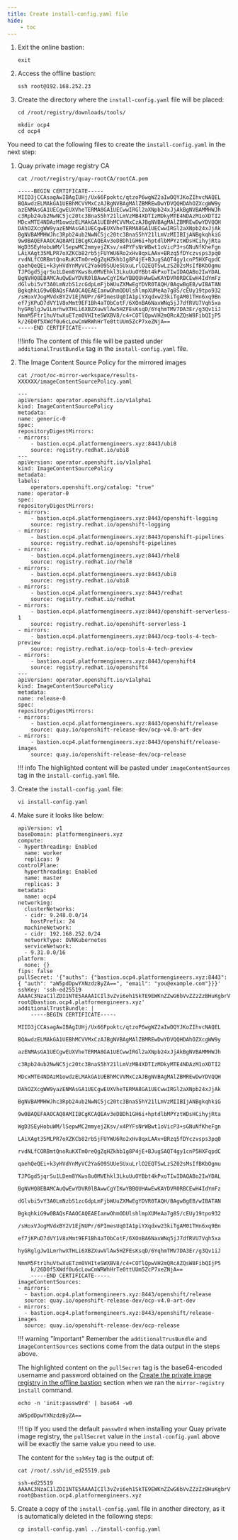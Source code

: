 ```yaml
---
title: Create install-config.yaml file
hide:
    - toc
---
```


1. Exit the online bastion:

    ```{ .text .copy title="[root@bastiononline coreos-iso-maker]"}
    exit
    ```

1. Access the offline bastion:

    ```{ .text .copy title="[student laptop]"}
    ssh root@192.168.252.23
    ```

1. Create the directory where the `install-config.yaml` file will be placed:

    ```{ .text .copy title="[root@bastion ~]"}
    cd /root/registry/downloads/tools/
    ```

    ```{ .text .copy title="[root@bastion tools]"}
    mkdir ocp4
    cd ocp4
    ```

You need to cat the following files to create the `install-config.yaml` in the next step:

1. Quay private image registry CA

    ```{ .text .copy title="[root@bastion ocp4]"}
    cat /root/registry/quay-rootCA/rootCA.pem
    ```

    ```{ .pem .no-copy title="rootCA.pem"}
    -----BEGIN CERTIFICATE-----
    MIID3jCCAsagAwIBAgIUHj/Ux66Fpoktc/qtzoP6wgWZ2aIwDQYJKoZIhvcNAQEL
    BQAwdzELMAkGA1UEBhMCVVMxCzAJBgNVBAgMAlZBMREwDwYDVQQHDAhOZXcgWW9y
    azENMAsGA1UECgwEUXVheTERMA8GA1UECwwIRGl2aXNpb24xJjAkBgNVBAMMHWJh
    c3Rpb24ub2NwNC5jc20tc3BnaS5hY21lLmVzMB4XDTIzMDkyMTE4NDAzM1oXDTI2
    MDcxMTE4NDAzM1owdzELMAkGA1UEBhMCVVMxCzAJBgNVBAgMAlZBMREwDwYDVQQH
    DAhOZXcgWW9yazENMAsGA1UECgwEUXVheTERMA8GA1UECwwIRGl2aXNpb24xJjAk
    BgNVBAMMHWJhc3Rpb24ub2NwNC5jc20tc3BnaS5hY21lLmVzMIIBIjANBgkqhkiG
    9w0BAQEFAAOCAQ8AMIIBCgKCAQEAv3eDBDh1GH6i+hptdlbMPYztWDsHCihyjRta
    WgD3SEyHobuWM/lSepwMC2mmyejZKsv/x4PYFsNrWBwt1oVicP3+sGNuNfKheFgn
    LAiXAgt35MLPR7oXZKCb82rb5jFUYWU6Ro2xHv8qxLAAv+BRzq5fDYczvsps3pq0
    rvdNLfCORBmtQnoRuKXTmOreQgZqHZkhb1g8P4jE+BJugSAQT4gy1cnP5HXFqpdC
    qaehQeQEi+k3yHVdYnMyVC2Ya609SUUeSUxuLrlO2EQTSwLzSZ02sMsIfBKbOgmu
    TJPGgd5jqrSu1LDem8YKws8u0MVEhkl3LkuUuOYBbt4kPxoTIwIDAQABo2IwYDAL
    BgNVHQ8EBAMCAuQwEwYDVR0lBAwwCgYIKwYBBQUHAwEwKAYDVR0RBCEwH4IdYmFz
    dGlvbi5vY3A0LmNzbS1zcGdpLmFjbWUuZXMwEgYDVR0TAQH/BAgwBgEB/wIBATAN
    BgkqhkiG9w0BAQsFAAOCAQEAEIanwOhmODUlshlmpXUMeAa7g8S/cEUy19tpo932
    /sHoxVJogMVdxBY2V1EjNUPr/6PImesUq0IA1piYXqdxw23kiTgAM01THn6xq9Bn
    ef7jKPuD7dVY1V8xMmt9EF1Bh4aTObCotF/6XOnBA6NaxWNq5jJ7dfRVU7Vqh5xa
    hyGRglgJw1LmrhwXTHLi6XBZXuwVlAw5HZFEsKsqD/6YqhmTMV7DA3Er/g3Qv1iJ
    NmnM5Ftr1huVtwXuETzm0VHIteSWXBV8/c4+COTlQpwVH2mQRcAZQsW8FibQIjP5
    k/26D0f5XWdf0u6cLowCmWRWhHrTe0ttUUm5ZcP7xeZNjA==
    -----END CERTIFICATE-----
    ```

    !!!info
        The content of this file will be pasted under `additionalTrustBundle` tag in the `install-config.yaml` file.

1. The Image Content Source Policy for the mirrored images

    ```{ .text .copy title="[root@bastion ocp4]"}
    cat /root/oc-mirror-workspace/results-XXXXXX/imageContentSourcePolicy.yaml
    ```

    ```{ .yaml .copy title="imageContentSourcePolicy.yaml" hl_lines="51-56"}
    ---
    apiVersion: operator.openshift.io/v1alpha1
    kind: ImageContentSourcePolicy
    metadata:
    name: generic-0
    spec:
    repositoryDigestMirrors:
    - mirrors:
        - bastion.ocp4.platformengineers.xyz:8443/ubi8
        source: registry.redhat.io/ubi8
    ---
    apiVersion: operator.openshift.io/v1alpha1
    kind: ImageContentSourcePolicy
    metadata:
    labels:
        operators.openshift.org/catalog: "true"
    name: operator-0
    spec:
    repositoryDigestMirrors:
    - mirrors:
        - bastion.ocp4.platformengineers.xyz:8443/openshift-logging
        source: registry.redhat.io/openshift-logging
    - mirrors:
        - bastion.ocp4.platformengineers.xyz:8443/openshift-pipelines
        source: registry.redhat.io/openshift-pipelines
    - mirrors:
        - bastion.ocp4.platformengineers.xyz:8443/rhel8
        source: registry.redhat.io/rhel8
    - mirrors:
        - bastion.ocp4.platformengineers.xyz:8443/ubi8
        source: registry.redhat.io/ubi8
    - mirrors:
        - bastion.ocp4.platformengineers.xyz:8443/redhat
        source: registry.redhat.io/redhat
    - mirrors:
        - bastion.ocp4.platformengineers.xyz:8443/openshift-serverless-1
        source: registry.redhat.io/openshift-serverless-1
    - mirrors:
        - bastion.ocp4.platformengineers.xyz:8443/ocp-tools-4-tech-preview
        source: registry.redhat.io/ocp-tools-4-tech-preview
    - mirrors:
        - bastion.ocp4.platformengineers.xyz:8443/openshift4
        source: registry.redhat.io/openshift4
    ---
    apiVersion: operator.openshift.io/v1alpha1
    kind: ImageContentSourcePolicy
    metadata:
    name: release-0
    spec:
    repositoryDigestMirrors:
    - mirrors:
        - bastion.ocp4.platformengineers.xyz:8443/openshift/release
        source: quay.io/openshift-release-dev/ocp-v4.0-art-dev
    - mirrors:
        - bastion.ocp4.platformengineers.xyz:8443/openshift/release-images
        source: quay.io/openshift-release-dev/ocp-release
    ```

    !!! info
        The highlighted content will be pasted under `imageContentSources` tag in the `install-config.yaml` file.

1. Create the `install-config.yaml` file:

    ```{ .text .copy title="[root@bastion ocp4]"}
    vi install-config.yaml
    ```

1. Make sure it looks like below:

    ```{ .yaml .copy title="install-config.yaml" hl_lines="25-26"}
    apiVersion: v1
    baseDomain: platformengineers.xyz
    compute:
    - hyperthreading: Enabled
      name: worker
      replicas: 9
    controlPlane:
      hyperthreading: Enabled
      name: master
      replicas: 3
    metadata:
      name: ocp4
    networking:
      clusterNetworks:
      - cidr: 9.248.0.0/14
        hostPrefix: 24
      machineNetwork:
      - cidr: 192.168.252.0/24
      networkType: OVNKubernetes
      serviceNetwork:
      - 9.31.0.0/16
    platform:
      none: {}
    fips: false
    pullSecret: '{"auths": {"bastion.ocp4.platformengineers.xyz:8443": { "auth": "aW5pdDpwYXNzdzByZA==", "email": "you@example.com"}}}'
    sshKey: 'ssh-ed25519 AAAAC3NzaC1lZDI1NTE5AAAAICIl3vZvi6eh1SkTE9EWKnZZwG6bVvZZzZzBHuKgbrVW root@bastion.ocp4.platformengineers.xyz'
    additionalTrustBundle: |
        -----BEGIN CERTIFICATE-----
        MIID3jCCAsagAwIBAgIUHj/Ux66Fpoktc/qtzoP6wgWZ2aIwDQYJKoZIhvcNAQEL
        BQAwdzELMAkGA1UEBhMCVVMxCzAJBgNVBAgMAlZBMREwDwYDVQQHDAhOZXcgWW9y
        azENMAsGA1UECgwEUXVheTERMA8GA1UECwwIRGl2aXNpb24xJjAkBgNVBAMMHWJh
        c3Rpb24ub2NwNC5jc20tc3BnaS5hY21lLmVzMB4XDTIzMDkyMTE4NDAzM1oXDTI2
        MDcxMTE4NDAzM1owdzELMAkGA1UEBhMCVVMxCzAJBgNVBAgMAlZBMREwDwYDVQQH
        DAhOZXcgWW9yazENMAsGA1UECgwEUXVheTERMA8GA1UECwwIRGl2aXNpb24xJjAk
        BgNVBAMMHWJhc3Rpb24ub2NwNC5jc20tc3BnaS5hY21lLmVzMIIBIjANBgkqhkiG
        9w0BAQEFAAOCAQ8AMIIBCgKCAQEAv3eDBDh1GH6i+hptdlbMPYztWDsHCihyjRta
        WgD3SEyHobuWM/lSepwMC2mmyejZKsv/x4PYFsNrWBwt1oVicP3+sGNuNfKheFgn
        LAiXAgt35MLPR7oXZKCb82rb5jFUYWU6Ro2xHv8qxLAAv+BRzq5fDYczvsps3pq0
        rvdNLfCORBmtQnoRuKXTmOreQgZqHZkhb1g8P4jE+BJugSAQT4gy1cnP5HXFqpdC
        qaehQeQEi+k3yHVdYnMyVC2Ya609SUUeSUxuLrlO2EQTSwLzSZ02sMsIfBKbOgmu
        TJPGgd5jqrSu1LDem8YKws8u0MVEhkl3LkuUuOYBbt4kPxoTIwIDAQABo2IwYDAL
        BgNVHQ8EBAMCAuQwEwYDVR0lBAwwCgYIKwYBBQUHAwEwKAYDVR0RBCEwH4IdYmFz
        dGlvbi5vY3A0LmNzbS1zcGdpLmFjbWUuZXMwEgYDVR0TAQH/BAgwBgEB/wIBATAN
        BgkqhkiG9w0BAQsFAAOCAQEAEIanwOhmODUlshlmpXUMeAa7g8S/cEUy19tpo932
        /sHoxVJogMVdxBY2V1EjNUPr/6PImesUq0IA1piYXqdxw23kiTgAM01THn6xq9Bn
        ef7jKPuD7dVY1V8xMmt9EF1Bh4aTObCotF/6XOnBA6NaxWNq5jJ7dfRVU7Vqh5xa
        hyGRglgJw1LmrhwXTHLi6XBZXuwVlAw5HZFEsKsqD/6YqhmTMV7DA3Er/g3Qv1iJ
        NmnM5Ftr1huVtwXuETzm0VHIteSWXBV8/c4+COTlQpwVH2mQRcAZQsW8FibQIjP5
        k/26D0f5XWdf0u6cLowCmWRWhHrTe0ttUUm5ZcP7xeZNjA==
        -----END CERTIFICATE-----
    imageContentSources:
    - mirrors:
      - bastion.ocp4.platformengineers.xyz:8443/openshift/release
      source: quay.io/openshift-release-dev/ocp-v4.0-art-dev
    - mirrors:
      - bastion.ocp4.platformengineers.xyz:8443/openshift/release-images
      source: quay.io/openshift-release-dev/ocp-release
    ```

    !!! warning "Important"
        Remember the `additionalTrusBundle` and `imageContentSources` sections come from the data output in the steps above.

    The highlighted content on the `pullSecret` tag is the base64-encoded username and password obtained on the [Create the private image registry in the offline bastion](#22-create-the-private-image-registry-in-the-offline-bastion) section when we ran the `mirror-registry install` command.

    ```{ .text .copy title="[root@bastion ocp4]"}
    echo -n 'init:passw0rd' | base64 -w0
    ```

    ```{ .text .no-copy title="Output"}
    aW5pdDpwYXNzdzByZA==
    ```

    !!! tip
        If you used the default `passw0rd` when installing your Quay private image registry, the `pullSecret` value in the `instal-config.yaml` above will be exactly the same value you need to use.

    The content for the `sshKey` tag is the output of:

    ```{ .text .copy title="[root@bastion ocp4]"}
    cat /root/.ssh/id_ed25519.pub
    ```

    ```{ .text .no-copy title="Output"}
    ssh-ed25519 AAAAC3NzaC1lZDI1NTE5AAAAICIl3vZvi6eh1SkTE9EWKnZZwG6bVvZZzZzBHuKgbrVW root@bastion.ocp4.platformengineers.xyz
    ```

1. Create a copy of the `install-config.yaml` file in another directory, as it is automatically deleted in the following steps:

    ```{ .text .copy title="[root@bastion ocp4]"}
    cp install-config.yaml ../install-config.yaml
    ```
